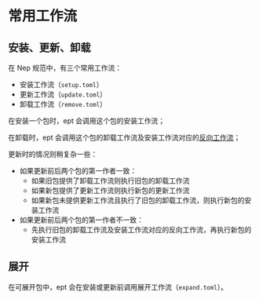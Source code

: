 # 常用工作流
## 安装、更新、卸载
在 Nep 规范中，有三个常用工作流：
* 安装工作流（`setup.toml`）
* 更新工作流（`update.toml`）
* 卸载工作流（`remove.toml`）

在安装一个包时，ept 会调用这个包的安装工作流；

在卸载时，ept 会调用这个包的卸载工作流及安装工作流对应的[反向工作流](./4-reserve.md)；

更新时的情况则稍复杂一些：
* 如果更新前后两个包的第一作者一致：
  * 如果旧包提供了卸载工作流则执行旧包的卸载工作流
  * 如果新包提供了更新工作流则执行新包的更新工作流
  * 如果新包未提供更新工作流且执行了旧包的卸载工作流，则执行新包的安装工作流
* 如果更新前后两个包的第一作者不一致：
  * 先执行旧包的卸载工作流及安装工作流对应的反向工作流，再执行新包的安装工作流

## 展开
在可展开包中，ept 会在安装或更新前调用展开工作流（`expand.toml`）。